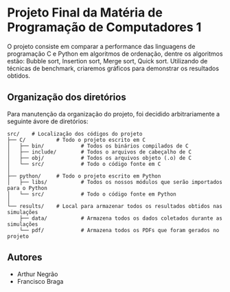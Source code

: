 # Projeto Final da Matéria de Programação de Computadores 1

O projeto consiste em comparar a performance das linguagens de programação C e Python em algoritmos de ordenação, dentre os algoritmos estão: Bubble sort, Insertion sort, Merge sort, Quick sort. Utilizando de técnicas de benchmark, criaremos gráficos para demonstrar os resultados obtidos.

## Organização dos diretórios

Para manutenção da organização do projeto, foi decidido arbitrariamente a seguinte ávore de diretórios:

```
src/    # Localização dos códigos do projeto
├── C/          # Todo o projeto escrito em C
│   ├── bin/            # Todos os binários compilados de C
│   ├── include/        # Todos o arquivos de cabeçalho de C
│   ├── obj/            # Todos os arquivos objeto (.o) de C
│   └── src/            # Todo o código fonte em C
│
├── python/     # Todo o projeto escrito em Python
│   ├── libs/           # Todos os nossos módulos que serão importados para o Python
│   └── src/            # Todo o código fonte em Python
│
└── results/    # Local para armazenar todos os resultados obtidos nas simulações
    ├── data/           # Armazena todos os dados coletados durante as simulações
    └── pdf/            # Armazena todos os PDFs que foram gerados no projeto
```


## Autores

- Arthur Negrão
- Francisco Braga
